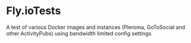 # Fly.ioTests
A test of various Docker images and instances (Pleroma, GoToSocial and other ActivityPubs) using bandwidth limited config settings
